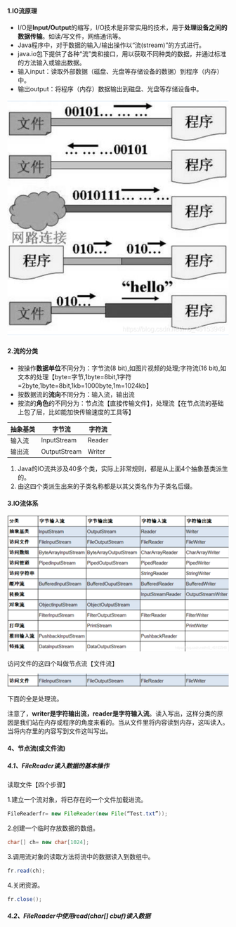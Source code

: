 #### 1.IO流原理

* I/O是**Input/Output**的缩写，I/O技术是非常实用的技术，用于**处理设备之间的数据传输**。如读/写文件，网络通讯等。
* Java程序中，对于数据的输入/输出操作以“流(stream)”的方式进行。
* java.io包下提供了各种“流”类和接口，用以获取不同种类的数据，并通过标准的方法输入或输出数据。
* 输入input：读取外部数据（磁盘、光盘等存储设备的数据）到程序（内存）中。
* 输出output：将程序（内存）数据输出到磁盘、光盘等存储设备中。
  

![img](images/74982d54ff7df37618ef186ec7dad049.png)

#### 2.流的分类

- 按操作**数据单位**不同分为：字节流(8 bit),如图片视频的处理;字符流(16 bit),如文本的处理【byte=字节,1byte=8bit,1字符=2byte,1byte=8bit,1kb=1000byte,1m=1024kb】
- 按数据流的**流向**不同分为：输入流，输出流
- 按流的**角色**的不同分为：节点流【直接传输文件】，处理流【在节点流的基础上包了层，比如能加快传输速度的工具等】

| 抽象基类 | 字节流       | 字符流 |
| -------- | ------------ | ------ |
| 输入流   | InputStream  | Reader |
| 输出流   | OutputStream | Writer |

1. Java的IO流共涉及40多个类，实际上非常规则，都是从上面4个抽象基类派生的。
2. 由这四个类派生出来的子类名称都是以其父类名作为子类名后缀。

#### 3.IO流体系

![img](images/2cece5577c55fc427b9942a42e577fe4.png)

访问文件的这四个叫做节点流【文件流】

![image-20211206112850539](images/image-20211206112850539.png)

下面的全是处理流。

注意了，**writer是字符输出流，reader是字符输入流**。读入写出，这样分类的原因是我们站在内存或程序的角度来看的。当从文件里将内容读到内存，这叫读入。当将内存里的内容写到文件这叫写出。

#### 4、节点流(或文件流)

##### 4.1、FileReader读入数据的基本操作

读取文件【四个步骤】

1.建立一个流对象，将已存在的一个文件加载进流。

```java
FileReaderfr= new FileReader(new File(“Test.txt”));
```

2.创建一个临时存放数据的数组。

```java
char[] ch= new char[1024];
```

3.调用流对象的读取方法将流中的数据读入到数组中。

```java
fr.read(ch);
```

4.关闭资源。

```java
fr.close();
```
##### 4.2、FileReader中使用read(char[] cbuf)读入数据

